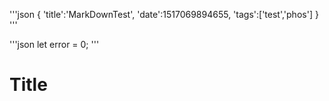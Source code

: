 '''json
{
    'title':'MarkDownTest',
    'date':1517069894655,
    'tags':['test','phos']
}
'''

'''json
let error = 0;
'''

# Title